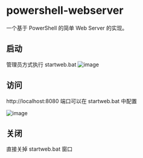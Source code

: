 # powershell-webserver
一个基于 PowerShell 的简单 Web Server 的实现。

## 启动 
管理员方式执行 startweb.bat 
![image](http://images.caiyunlin.com/20210508080537.png)

## 访问
http://localhost:8080 端口可以在 startweb.bat 中配置

![image](http://images.caiyunlin.com/20210508080251.png)

## 关闭
直接关掉 startweb.bat 窗口
